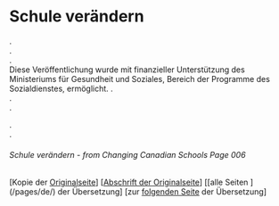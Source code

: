 # Schule verändern
.  
.  
.  
Diese Veröffentlichung wurde mit finanzieller Unterstützung
des Ministeriums für Gesundheit und Soziales,
Bereich der Programme des Sozialdienstes, ermöglicht.
.  
.   
.   

.  
.  

###### Schule verändern - from Changing Canadian Schools Page 006

[Kopie der [Originalseite](/copies-from-original/CCS006.png)]
[[Abschrift der Originalseite](/en/Changing_Canadian_Schools-006)]
[[alle Seiten ] (/pages/de/) der Übersetzung]
[zur [folgenden Seite](Changing_Canadian_Schools-de-007) der Übersetzung]